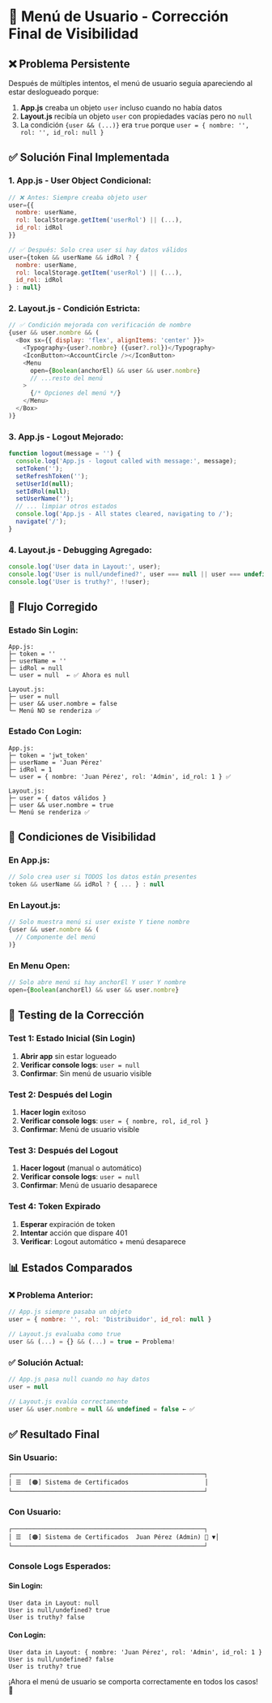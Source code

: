 # 🔧 Menú de Usuario - Corrección Final de Visibilidad

## ❌ **Problema Persistente**

Después de múltiples intentos, el menú de usuario seguía apareciendo al estar deslogueado porque:

1. **App.js** creaba un objeto `user` incluso cuando no había datos
2. **Layout.js** recibía un objeto `user` con propiedades vacías pero no `null`
3. La condición `{user && (...)}` era `true` porque `user = { nombre: '', rol: '', id_rol: null }`

## ✅ **Solución Final Implementada**

### **1. App.js - User Object Condicional:**
```javascript
// ❌ Antes: Siempre creaba objeto user
user={{ 
  nombre: userName, 
  rol: localStorage.getItem('userRol') || (...),
  id_rol: idRol 
}}

// ✅ Después: Solo crea user si hay datos válidos
user={token && userName && idRol ? { 
  nombre: userName, 
  rol: localStorage.getItem('userRol') || (...),
  id_rol: idRol 
} : null}
```

### **2. Layout.js - Condición Estricta:**
```javascript
// ✅ Condición mejorada con verificación de nombre
{user && user.nombre && (
  <Box sx={{ display: 'flex', alignItems: 'center' }}>
    <Typography>{user?.nombre} ({user?.rol})</Typography>
    <IconButton><AccountCircle /></IconButton>
    <Menu 
      open={Boolean(anchorEl) && user && user.nombre}
      // ...resto del menú
    >
      {/* Opciones del menú */}
    </Menu>
  </Box>
)}
```

### **3. App.js - Logout Mejorado:**
```javascript
function logout(message = '') {
  console.log('App.js - logout called with message:', message);
  setToken('');
  setRefreshToken('');
  setUserId(null);
  setIdRol(null);
  setUserName('');
  // ... limpiar otros estados
  console.log('App.js - All states cleared, navigating to /');
  navigate('/');
}
```

### **4. Layout.js - Debugging Agregado:**
```javascript
console.log('User data in Layout:', user);
console.log('User is null/undefined?', user === null || user === undefined);
console.log('User is truthy?', !!user);
```

## 🔄 **Flujo Corregido**

### **Estado Sin Login:**
```
App.js:
├─ token = ''
├─ userName = ''
├─ idRol = null
└─ user = null  ← ✅ Ahora es null

Layout.js:
├─ user = null
├─ user && user.nombre = false
└─ Menú NO se renderiza ✅
```

### **Estado Con Login:**
```
App.js:
├─ token = 'jwt_token'
├─ userName = 'Juan Pérez'
├─ idRol = 1
└─ user = { nombre: 'Juan Pérez', rol: 'Admin', id_rol: 1 } ✅

Layout.js:
├─ user = { datos válidos }
├─ user && user.nombre = true
└─ Menú se renderiza ✅
```

## 🎯 **Condiciones de Visibilidad**

### **En App.js:**
```javascript
// Solo crea user si TODOS los datos están presentes
token && userName && idRol ? { ... } : null
```

### **En Layout.js:**
```javascript
// Solo muestra menú si user existe Y tiene nombre
{user && user.nombre && (
  // Componente del menú
)}
```

### **En Menu Open:**
```javascript
// Solo abre menú si hay anchorEl Y user Y nombre
open={Boolean(anchorEl) && user && user.nombre}
```

## 🧪 **Testing de la Corrección**

### **Test 1: Estado Inicial (Sin Login)**
1. **Abrir app** sin estar logueado
2. **Verificar console logs**: `user = null`
3. **Confirmar**: Sin menú de usuario visible

### **Test 2: Después del Login**
1. **Hacer login** exitoso
2. **Verificar console logs**: `user = { nombre, rol, id_rol }`
3. **Confirmar**: Menú de usuario visible

### **Test 3: Después del Logout**
1. **Hacer logout** (manual o automático)
2. **Verificar console logs**: `user = null`
3. **Confirmar**: Menú de usuario desaparece

### **Test 4: Token Expirado**
1. **Esperar** expiración de token
2. **Intentar** acción que dispare 401
3. **Verificar**: Logout automático + menú desaparece

## 📊 **Estados Comparados**

### **❌ Problema Anterior:**
```javascript
// App.js siempre pasaba un objeto
user = { nombre: '', rol: 'Distribuidor', id_rol: null }

// Layout.js evaluaba como true
user && (...) = {} && (...) = true ← Problema!
```

### **✅ Solución Actual:**
```javascript
// App.js pasa null cuando no hay datos
user = null

// Layout.js evalúa correctamente
user && user.nombre = null && undefined = false ← ✅
```

## ✅ **Resultado Final**

### **Sin Usuario:**
```
┌─────────────────────────────────────────────────────┐
│ ☰  [🟠] Sistema de Certificados                     │
└─────────────────────────────────────────────────────┘
```

### **Con Usuario:**
```
┌─────────────────────────────────────────────────────┐
│ ☰  [🟠] Sistema de Certificados  Juan Pérez (Admin) 👤 ▼│
└─────────────────────────────────────────────────────┘
```

### **Console Logs Esperados:**

#### **Sin Login:**
```
User data in Layout: null
User is null/undefined? true
User is truthy? false
```

#### **Con Login:**
```
User data in Layout: { nombre: 'Juan Pérez', rol: 'Admin', id_rol: 1 }
User is null/undefined? false
User is truthy? true
```

¡Ahora el menú de usuario se comporta correctamente en todos los casos! 🎯